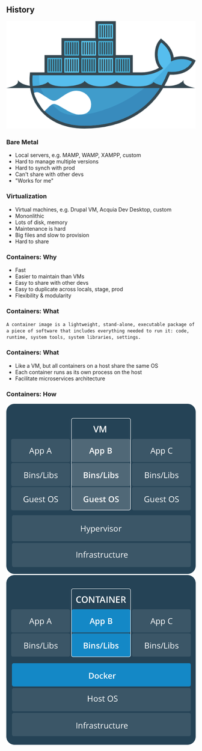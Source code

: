 ## History

![Drupal on Docker](slides/img/docker-drupal.png)


### Bare Metal

* Local servers, e.g. MAMP, WAMP, XAMPP, custom
* Hard to manage multiple versions
* Hard to synch with prod
* Can't share with other devs
* "Works for me"


### Virtualization

* Virtual machines, e.g. Drupal VM, Acquia Dev Desktop, custom
* Mononlithic
* Lots of disk, memory
* Maintenance is hard
* Big files and slow to provision
* Hard to share


### Containers: Why

* Fast
* Easier to maintain than VMs
* Easy to share with other devs
* Easy to duplicate across locals, stage, prod
* Flexibility & modularity


### Containers: What

`A container image is a lightweight, stand-alone, executable package of a piece of software that includes everything needed to run it: code, runtime, system tools, system libraries, settings.`


### Containers: What

* Like a VM, but all containers on a host share the same OS
* Each container runs as its own process on the host
* Facilitate microservices architecture


### Containers: How

![VM architecture](slides/img/docker.com-VM@2x.png)
![container architecture](slides/img/docker.com-Container@2x.png)
